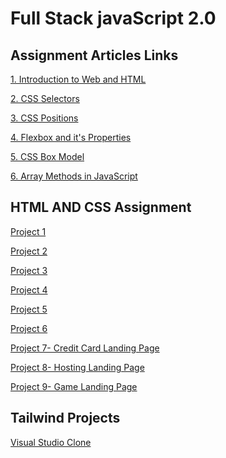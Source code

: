 # Full Stack javaScript 2.0

## Assignment Articles Links

[1. Introduction to Web and HTML](./Assignment%20Articles/Article%201-%20Introduction%20to%20Web%20and%20HTML/https://ayashadevikar.hashnode.dev/introduction-to-web-and-html)

[2. CSS Selectors](https://ayashadevikar.hashnode.dev/css-selectors)

[3. CSS Positions](https://ayashadevikar.hashnode.dev/css-positions)

[4. Flexbox and it's Properties](https://ayashadevikar.hashnode.dev/flexbox-and-its-properties)

[5. CSS Box Model](https://ayashadevikar.hashnode.dev/css-box-model) 

 [6. Array Methods in JavaScript](https://ayashadevikar.hashnode.dev/array-methods-in-javascript) 


## HTML AND CSS Assignment


[Project 1](./HTML%20and%20CSS%20Projects/Project%201/readme.md)

[Project 2](./HTML%20and%20CSS%20Projects/Project%202/readme.md)

[Project 3](./HTML%20and%20CSS%20Projects/Project%203/readme.md)

[Project 4](./HTML%20and%20CSS%20Projects/Project%204/readme.md)

[Project 5](./HTML%20and%20CSS%20Projects/Project%205/readme.md)

[Project 6](./HTML%20and%20CSS%20Projects/Project%206/readme.md)

[Project 7- Credit Card Landing Page](https://credit-card-project1.netlify.app/)

 [Project 8- Hosting Landing Page](./HTML%20and%20CSS%20Projects/Project%208-%20Hosting%20Landing%20Page/readme.md)

[Project 9- Game Landing Page](./HTML%20and%20CSS%20Projects/Project%209-%20Game%20Landing%20Page/readme.md)

<!-- [Project 10- Real Estate Landing Page](./HTML%20and%20CSS%20Projects/Project%2010-%20Real%20Estate%20Landing%20Page/readme.md)

[Project 11- Main Landing Page](./HTML%20and%20CSS%20Projects/Project%2011-%20Main%20Landing%20Page/readme.md)  -->

## Tailwind Projects

[Visual Studio Clone](https://visual-studio-clone-tailwind.netlify.app/)



